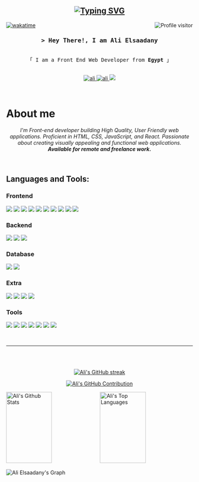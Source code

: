 
<h2 align="center">
<a href="https://git.io/typing-svg"><img src="https://readme-typing-svg.herokuapp.com?font=Fira+Code&duration=3000&pause=1000&center=true&vCenter=true&repeat=false&random=false&width=435&lines=Welcome+To+My+Github+Profile" alt="Typing SVG" /></a>
</h2>


<a href="https://komarev.com/ghpvc/?username=ali1kh">
  <img align="right" src="https://komarev.com/ghpvc/?username=ali1kh&label=Visitors&color=f24e1e&style=flat" alt="Profile visitor" />
</a>

[![wakatime](https://wakatime.com/badge/user/018b51c2-85fb-4d4b-93c2-2e41856c88f8.svg?style=plastic)](https://wakatime.com/@018b51c2-85fb-4d4b-93c2-2e41856c88f8)

<!-- Intro  -->
<h3 align="center">
        <samp>&gt; Hey There!, I am
                <b>Ali Elsaadany</b>
        </samp>
</h3>

<p align="center"> 
  <samp>
    <br>
    「 I am a Front End Web Developer from <b>Egypt</b> 」
    <br>
    <br>
  </samp>
</p>

<!-- Website -->
<p align="center">
<!-- <a href="https://ali1kh.com" target="blank">
  <img src="https://img.shields.io/badge/Website-DC143C?style=for-the-badge&logo=medium&logoColor=white" alt="ali" />
 </a>-->

   <a href="https://drive.google.com/file/d/1EW7agRsFs6Qzj19k0FHqQEWeU1s7erpy/view" target="_blank">
  <img src="https://img.shields.io/badge/Download%20Cv-092635?style=for-the-badge" alt="ali"/>
 </a>
 <a href="https://linkedin.com/in/ali1kh" target="_blank">
  <img src="https://img.shields.io/badge/LinkedIn-0077B5?style=for-the-badge&logo=linkedin&logoColor=white" alt="ali"/>
 </a>
 <a href="mailto:alielsaadany94@gmail.com" target="_blank">
  <img src="https://img.shields.io/badge/Gmail-D14836?style=for-the-badge&logo=gmail&logoColor=white" />
 </a>
</p>
<br />

<!-- About Section -->
 # About me
 
<p align="center">
<em>
I'm Front-end developer building High Quality, User Friendly web applications. Proficient in HTML, CSS,
JavaScript, and React. Passionate about creating visually appealing and functional web applications.
<b>Available for remote and freelance work.</b>
</em>
</p>
<br/>


## Languages and Tools:

<h3>Frontend</h3>
<p align="left">
    <img src="https://img.shields.io/badge/JavaScript-323330?style=for-the-badge&logo=javascript&logoColor=F7DF1E" />
  <img src="https://img.shields.io/badge/React-20232A?style=for-the-badge&logo=react&logoColor=61DAFB" />
  <img src="https://img.shields.io/badge/TypeScript-007ACC?style=for-the-badge&logo=typescript&logoColor=white" />
  <img src="https://img.shields.io/badge/next%20js-000000?style=for-the-badge&logo=nextdotjs&logoColor=white" />
  <img src="https://img.shields.io/badge/Redux-593D88?style=for-the-badge&logo=redux&logoColor=white" />
  <img src="https://img.shields.io/badge/jQuery-0769AD?style=for-the-badge&logo=jquery&logoColor=white" />
  <img src="https://img.shields.io/badge/HTML5-E34F26?style=for-the-badge&logo=html5&logoColor=white" />
  <img src="https://img.shields.io/badge/CSS3-1572B6?style=for-the-badge&logo=css3&logoColor=white" />
  <img src="https://img.shields.io/badge/Sass-CC6699?style=for-the-badge&logo=sass&logoColor=white" />
  <img src="https://img.shields.io/badge/Bootstrap-563D7C?style=for-the-badge&logo=bootstrap&logoColor=white" />
</p>


<h3>Backend</h3>
<p align="left">
  <img src="https://img.shields.io/badge/Node%20js-339933?style=for-the-badge&logo=nodedotjs&logoColor=white" />
  <img src="https://img.shields.io/badge/Express%20js-000000?style=for-the-badge&logo=express&logoColor=white" />
  <img src="https://img.shields.io/badge/nestjs-E0234E?style=for-the-badge&logo=nestjs&logoColor=white" />
</p>

<h3>Database</h3>
<p align="left">
<img src="https://img.shields.io/badge/MongoDB-4EA94B?style=for-the-badge&logo=mongodb&logoColor=white" />
<img src="https://img.shields.io/badge/MySQL-005C84?style=for-the-badge&logo=mysql&logoColor=white" />
</p>

<h3>Extra</h3>
<p align="left">
  <img src="https://img.shields.io/badge/java-4f7996?style=for-the-badge"/>
  <img src="https://img.shields.io/badge/Oracle-F80000?style=for-the-badge&logo=Oracle&logoColor=white" />
  <img src="https://img.shields.io/badge/PLSQL-F80000?style=for-the-badge&logo=oracle&logoColor=black">
  <img src="https://img.shields.io/badge/Arduino-00979D?style=for-the-badge&logo=Arduino&logoColor=white" />
</p>

<h3>Tools</h3>
<p align="left">
  <img src="https://img.shields.io/badge/Postman-FF6C37?style=for-the-badge&logo=Postman&logoColor=white">
  <img src="https://img.shields.io/badge/GitHub-100000?style=for-the-badge&logo=github&logoColor=white">
  <img src="https://img.shields.io/badge/Figma-F24E1E?style=for-the-badge&logo=figma&logoColor=white">
  <img src="https://img.shields.io/badge/VSCode-0078D4?style=for-the-badge&logo=visual%20studio%20code&logoColor=white">
  <img src="https://img.shields.io/badge/apache%20netbeans-1B6AC6?style=for-the-badge&logo=apache%20netbeans%20IDE&logoColor=white">
  <img src="https://img.shields.io/badge/Arduino_IDE-00979D?style=for-the-badge&logo=arduino&logoColor=white">
  <img src="https://img.shields.io/badge/Xampp-F37623?style=for-the-badge&logo=xampp&logoColor=white">
</p>
<br/>
<hr/>


<!--
## Top Projects -

[![Fresh Cart](https://github-readme-stats.vercel.app/api/pin/?username=ali1kh&repo=fresh-cart&border_color=36BCF7FF&bg_color=0D1117&title_color=C9D1D9&text_color=8B949E&icon_color=7F3FBF)](https://github.com/alsiam/web-projects)

<p align="left">
  <a href="https://github.com/ali1kh?tab=repositories" target="_blank"><img alt="All Repositories" title="All Repositories" src="https://img.shields.io/badge/-All%20Repos-2962FF?style=for-the-badge&logo=koding&logoColor=white"/></a>
</p>
-->



<br/>
<br/>

<p align="center">
  <a href="https://github.com/ali1kh">
    <img src="https://github-readme-streak-stats.herokuapp.com/?user=ali1kh&theme=radical&border=7F3FBF&background=0D1117" alt="Ali's GitHub streak"/>
  </a>
</p>

<p align="center">
  <a href="https://github.com/ali1kh">
    <img src="https://github-profile-summary-cards.vercel.app/api/cards/profile-details?username=ali1kh&theme=radical" alt="Ali's GitHub Contribution"/>
  </a>
</p>

<a> 
    <a href="https://github.com/ali1kh"><img alt="Ali's Github Stats" src="https://denvercoder1-github-readme-stats.vercel.app/api?username=ali1kh&show_icons=true&count_private=true&theme=react&border_color=7F3FBF&bg_color=0D1117&title_color=F85D7F&icon_color=F8D866" height="192px" width="49.5%"/></a>
  <a href="https://github.com/ali1kh"><img alt="Ali's Top Languages" src="https://denvercoder1-github-readme-stats.vercel.app/api/top-langs/?username=ali1kh&langs_count=8&layout=compact&theme=react&border_color=7F3FBF&bg_color=0D1117&title_color=F85D7F&icon_color=F8D866" height="192px" width="49.5%"/></a>
  <br/>
</a>


![Ali Elsaadany's Graph](https://github-readme-activity-graph.vercel.app/graph?username=ali1kh&custom_title=Ali%20Elsaadany's%20GitHub%20Activity%20Graph&bg_color=0D1117&color=7F3FBF&line=7F3FBF&point=7F3FBF&area_color=FFFFFF&title_color=FFFFFF&area=true)

